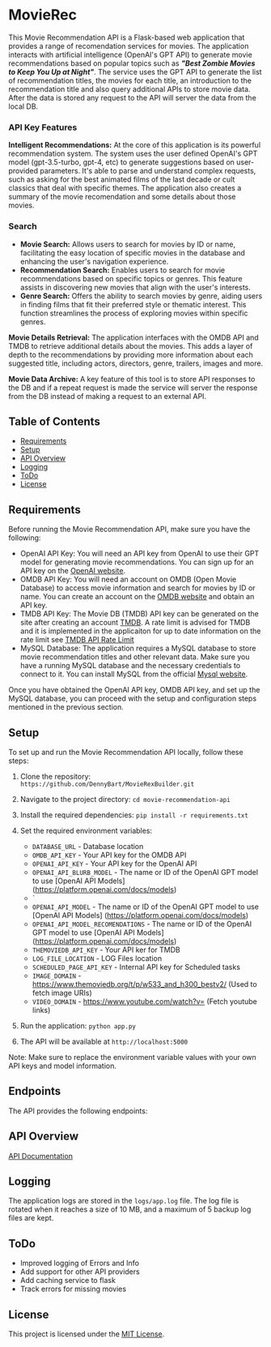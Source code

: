 # MovieRec

This Movie Recommendation API is a Flask-based web application that provides a range of recomendation services for movies. The application interacts with artificial intelligence (OpenAI's GPT API) to generate movie recommendations based on popular topics such as ***"Best Zombie Movies to Keep You Up at Night"***. The service uses the GPT API to generate the list of recommendation titles, the movies for each title, an introduction to the recommendation title and also query additional APIs to store movie data. After the data is stored any request to the API will server the data from the local DB.

### API Key Features

**Intelligent Recommendations:** At the core of this application is its powerful recommendation system. The system uses the user defined OpenAI's GPT model (gpt-3.5-turbo, gpt-4, etc) to generate suggestions based on user-provided parameters. It's able to parse and understand complex requests, such as asking for the best animated films of the last decade or cult classics that deal with specific themes. The application also creates a summary of the movie recomendation and some details about those movies.

### Search
- **Movie Search:** Allows users to search for movies by ID or name, facilitating the easy location of specific movies in the database and enhancing the user's navigation experience.
- **Recommendation Search:** Enables users to search for movie recommendations based on specific topics or genres. This feature assists in discovering new movies that align with the user's interests.
- **Genre Search:** Offers the ability to search movies by genre, aiding users in finding films that fit their preferred style or thematic interest. This function streamlines the process of exploring movies within specific genres.

**Movie Details Retrieval:** The application interfaces with the OMDB API and TMDB to retrieve additional details about the movies. This adds a layer of depth to the recommendations by providing more information about each suggested title, including actors, directors, genre, trailers, images and more.

**Movie Data Archive:** A key feature of this tool is to store API responses to the DB and if a repeat request is made the service will server the response from the DB instead of making a request to an external API.

## Table of Contents

- [Requirements](#requirements)
- [Setup](#setup)
- [API Overview](#api-overview)
- [Logging](#logging)
- [ToDo](#todo)
- [License](#license)

## Requirements

Before running the Movie Recommendation API, make sure you have the following:

- OpenAI API Key: You will need an API key from OpenAI to use their GPT model for generating movie recommendations. You can sign up for an API key on the [OpenAI website](https://openai.com/).
- OMDB API Key: You will need an account on OMDB (Open Movie Database) to access movie information and search for movies by ID or name. You can create an account on the [OMDB website](https://www.omdbapi.com/) and obtain an API key.
- TMDB API Key: The Movie DB (TMDB) API key can be generated on the site after creating an account [TMDB](https://www.themoviedb.org/). A rate limit is advised for TMDB and it is implemented in the applicaiton for up to date information on the rate limit see [TMDB API Rate Limit](https://developer.themoviedb.org/docs/rate-limiting)
- MySQL Database: The application requires a MySQL database to store movie recommendation titles and other relevant data. Make sure you have a running MySQL database and the necessary credentials to connect to it. You can install MySQL from the official [Mysql website](https://www.mysql.com/).


Once you have obtained the OpenAI API key, OMDB API key, and set up the MySQL database, you can proceed with the setup and configuration steps mentioned in the previous section.

## Setup

To set up and run the Movie Recommendation API locally, follow these steps:

1. Clone the repository: `https://github.com/DennyBart/MovieRexBuilder.git`
2. Navigate to the project directory: `cd movie-recommendation-api`
3. Install the required dependencies: `pip install -r requirements.txt`
4. Set the required environment variables:
    - `DATABASE_URL` - Database location
    - `OMDB_API_KEY` - Your API key for the OMDB API
    - `OPENAI_API_KEY` - Your API key for the OpenAI API
    - `OPENAI_API_BLURB_MODEL` - The name or ID of the OpenAI GPT model to use [OpenAI API Models] (https://platform.openai.com/docs/models)
    - `
    - `OPENAI_API_MODEL` - The name or ID of the OpenAI GPT model to use [OpenAI API Models] (https://platform.openai.com/docs/models)
    - `OPENAI_API_MODEL_RECOMENDATIONS` - The name or ID of the OpenAI GPT model to use [OpenAI API Models] (https://platform.openai.com/docs/models)
    - `THEMOVIEDB_API_KEY` - Your API ker for TMDB
    - `LOG_FILE_LOCATION` - LOG Files location
    - `SCHEDULED_PAGE_API_KEY` - Internal API key for Scheduled tasks
    - `IMAGE_DOMAIN` - https://www.themoviedb.org/t/p/w533_and_h300_bestv2/ (Used to fetch image URIs)
    - `VIDEO_DOMAIN` - https://www.youtube.com/watch?v= (Fetch youtube links)

5. Run the application: `python app.py`
6. The API will be available at `http://localhost:5000`

Note: Make sure to replace the environment variable values with your own API keys and model information.

## Endpoints

The API provides the following endpoints:

## API Overview

[API Documentation](API_DOCS.md)


## Logging

The application logs are stored in the `logs/app.log` file. The log file is rotated when it reaches a size of 10 MB, and a maximum of 5 backup log files are kept.

## ToDo
- Improved logging of Errors and Info
- Add support for other API providers
- Add caching service to flask
- Track errors for missing movies

## License

This project is licensed under the [MIT License](LICENSE).
